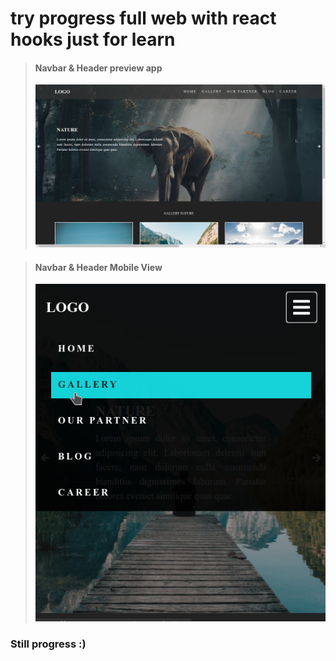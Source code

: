 # try progress full web with react hooks just for learn


> <h4>Navbar & Header preview app </h4>
> <img src='/img/try_web1.png'>

> <h4>Navbar & Header Mobile View </h4>
> <img src='/img/try_web2.png'>

<h3>Still progress :) </h3>
